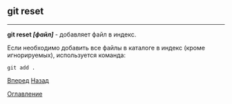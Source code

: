 ## git reset
---
**git reset *[файл]*** - добавляет файл в индекс.

Если необходимо добавить все файлы в каталоге в индекс (кроме игнорируемых), используется команда:


```bash=
git add .
``` 



[Вперед](./commit.md)   [Назад](./add.md)

[Оглавление](./readme.md)